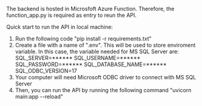 The backend is hosted in Microsfoft Azure Function. Therefore, the function_app.py is required as entry to reun the API. 

Quick start to run the API in local machine:
1. Run the following code "pip install -r requirements.txt"
2. Create a file with a name of ".env". This will be used to store enviroment variable. In this case, the variable needed for MS SQL Server are:
   SQL_SERVER=******
   SQL_USERNAME=******
   SQL_PASSWORD=******
   SQL_DATABASE_NAME=******
   SQL_ODBC_VERSION=17
3. Your computer will need Microsoft ODBC driver to connect with MS SQL Server
4. Then, you can run the API by running the following command "uvicorn main:app --reload"
